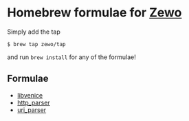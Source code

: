 # Homebrew formulae for [Zewo](https://github.com/Zewo)

Simply add the tap
```shell
$ brew tap zewo/tap
```
and run `brew install` for any of the formulae!

## Formulae
- [libvenice](https://github.com/Zewo/libvenice)
- [http_parser](https://github.com/Zewo/http_parser)
- [uri_parser](https://github.com/Zewo/uri_parser)
